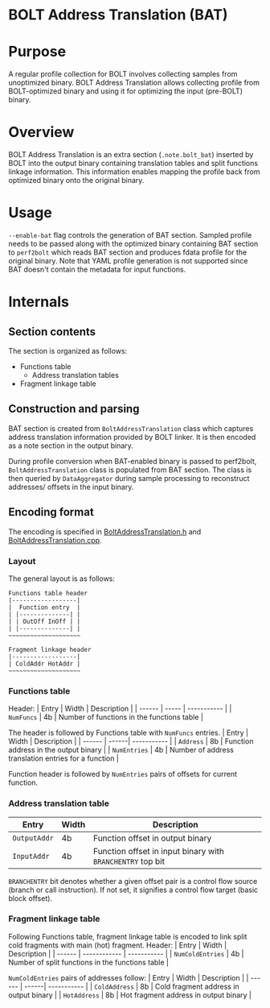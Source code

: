 # BOLT Address Translation (BAT)
# Purpose
A regular profile collection for BOLT involves collecting samples from
unoptimized binary. BOLT Address Translation allows collecting profile
from BOLT-optimized binary and using it for optimizing the input (pre-BOLT)
binary.

# Overview
BOLT Address Translation is an extra section (`.note.bolt_bat`) inserted by BOLT
into the output binary containing translation tables and split functions linkage
information. This information enables mapping the profile back from optimized
binary onto the original binary.

# Usage
`--enable-bat` flag controls the generation of BAT section. Sampled profile
needs to be passed along with the optimized binary containing BAT section to
`perf2bolt` which reads BAT section and produces fdata profile for the original
binary. Note that YAML profile generation is not supported since BAT doesn't
contain the metadata for input functions.

# Internals
## Section contents
The section is organized as follows:
- Functions table
  - Address translation tables
- Fragment linkage table

## Construction and parsing
BAT section is created from `BoltAddressTranslation` class which captures
address translation information provided by BOLT linker. It is then encoded as a
note section in the output binary.

During profile conversion when BAT-enabled binary is passed to perf2bolt,
`BoltAddressTranslation` class is populated from BAT section. The class is then
queried by `DataAggregator` during sample processing to reconstruct addresses/
offsets in the input binary.

## Encoding format
The encoding is specified in
[BoltAddressTranslation.h](/bolt/include/bolt/Profile/BoltAddressTranslation.h)
and [BoltAddressTranslation.cpp](/bolt/lib/Profile/BoltAddressTranslation.cpp).

### Layout
The general layout is as follows:
```
Functions table header
|------------------|
|  Function entry  |
| |--------------| |
| | OutOff InOff | |
| |--------------| |
~~~~~~~~~~~~~~~~~~~~

Fragment linkage header
|------------------|
| ColdAddr HotAddr |
~~~~~~~~~~~~~~~~~~~~
```

### Functions table
Header:
| Entry  | Width | Description |
| ------ | ----- | ----------- |
| `NumFuncs` | 4b | Number of functions in the functions table |

The header is followed by Functions table with `NumFuncs` entries.
| Entry  | Width | Description |
| ------ | ------| ----------- |
| `Address` | 8b | Function address in the output binary |
| `NumEntries` | 4b | Number of address translation entries for a function |

Function header is followed by `NumEntries` pairs of offsets for current
function.

### Address translation table
| Entry  | Width | Description |
| ------ | ------| ----------- |
| `OutputAddr` | 4b | Function offset in output binary |
| `InputAddr` | 4b | Function offset in input binary with `BRANCHENTRY` top bit |

`BRANCHENTRY` bit denotes whether a given offset pair is a control flow source
(branch or call instruction). If not set, it signifies a control flow target
(basic block offset).

### Fragment linkage table
Following Functions table, fragment linkage table is encoded to link split
cold fragments with main (hot) fragment.
Header:
| Entry  | Width | Description |
| ------ | ------------ | ----------- |
| `NumColdEntries` | 4b | Number of split functions in the functions table |

`NumColdEntries` pairs of addresses follow:
| Entry  | Width | Description |
| ------ | ------| ----------- |
| `ColdAddress` | 8b | Cold fragment address in output binary |
| `HotAddress` | 8b | Hot fragment address in output binary |
